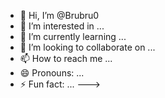 - 👋 Hi, I’m @Brubru0
- 👀 I’m interested in ...
- 🌱 I’m currently learning ...
- 💞️ I’m looking to collaborate on ...
- 📫 How to reach me ...
- 😄 Pronouns: ...
- ⚡ Fun fact: ...
  [](https://tenor.com/pt-BR/view/hai-gif-3398162314833221578)
--->
